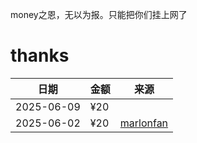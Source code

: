   money之恩，无以为报。只能把你们挂上网了

# thanks

日期|金额|来源|
--|--|--|
2025-06-09|¥20|
2025-06-02|¥20|[marlonfan](https://github.com/marlonfan)
